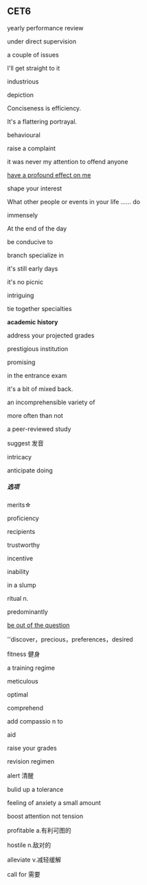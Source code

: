 ## CET6

yearly performance review

under direct supervision

a couple of issues

I'll get straight to it

industrious

depiction

Conciseness is efficiency.

It's a flattering portrayal.

behavioural

raise a complaint

it was never my attention to offend anyone



<u>have a profound effect on me</u>

shape your interest

What other people or events in your life …… do

immensely

At the end of the day

be conducive to

branch 	specialize in

it's still early days

it's no picnic 

intriguing

tie together specialties

**academic history** 

address your projected grades

prestigious institution

promising 

in the entrance exam

it's a bit of mixed back.



an incomprehensible variety of

more often than not

a peer-reviewed study

suggest 发音

intricacy

anticipate doing

##### 选项

merits☆

proficiency

recipients

trustworthy

incentive	

inability



in a slump

ritual n.

predominantly

<u>be out of the question</u>

''discover，precious，preferences，desired

fitness 健身

a training regime

meticulous

optimal

comprehend

add compassio n to



aid

raise your grades 

revision regimen

alert 清醒 

bulid up a tolerance

feeling of anxiety       a small amount

 boost attention   not tension



profitable a.有利可图的

hostile n.敌对的

alleviate v.减轻缓解

call for 需要



